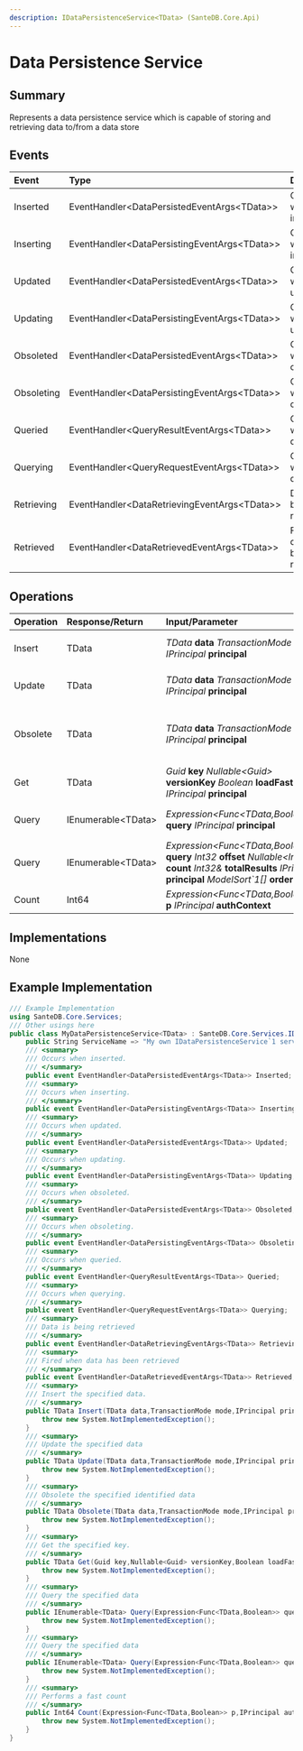 ```yaml
---
description: IDataPersistenceService<TData> (SanteDB.Core.Api)
---
```


# Data Persistence Service

## Summary

Represents a data persistence service which is capable of storing and retrieving data to/from a data store

## Events

| Event | Type | Description |
| :--- | :--- | :--- |
| Inserted | EventHandler&lt;DataPersistedEventArgs&lt;TData&gt;&gt; | Occurs when inserted. |
| Inserting | EventHandler&lt;DataPersistingEventArgs&lt;TData&gt;&gt; | Occurs when inserting. |
| Updated | EventHandler&lt;DataPersistedEventArgs&lt;TData&gt;&gt; | Occurs when updated. |
| Updating | EventHandler&lt;DataPersistingEventArgs&lt;TData&gt;&gt; | Occurs when updating. |
| Obsoleted | EventHandler&lt;DataPersistedEventArgs&lt;TData&gt;&gt; | Occurs when obsoleted. |
| Obsoleting | EventHandler&lt;DataPersistingEventArgs&lt;TData&gt;&gt; | Occurs when obsoleting. |
| Queried | EventHandler&lt;QueryResultEventArgs&lt;TData&gt;&gt; | Occurs when queried. |
| Querying | EventHandler&lt;QueryRequestEventArgs&lt;TData&gt;&gt; | Occurs when querying. |
| Retrieving | EventHandler&lt;DataRetrievingEventArgs&lt;TData&gt;&gt; | Data is being retrieved |
| Retrieved | EventHandler&lt;DataRetrievedEventArgs&lt;TData&gt;&gt; | Fired when data has been retrieved |

## Operations

| Operation | Response/Return | Input/Parameter | Description |
| :--- | :--- | :--- | :--- |
| Insert | TData | _TData_ **data** _TransactionMode_ **mode** _IPrincipal_ **principal** | Insert the specified data. |
| Update | TData | _TData_ **data** _TransactionMode_ **mode** _IPrincipal_ **principal** | Update the specified data |
| Obsolete | TData | _TData_ **data** _TransactionMode_ **mode** _IPrincipal_ **principal** | Obsolete the specified identified data |
| Get | TData | _Guid_ **key** _Nullable&lt;Guid&gt;_ **versionKey** _Boolean_ **loadFast** _IPrincipal_ **principal** | Get the specified key. |
| Query | IEnumerable&lt;TData&gt; | _Expression&lt;Func&lt;TData,Boolean&gt;&gt;_ **query** _IPrincipal_ **principal** | Query the specified data |
| Query | IEnumerable&lt;TData&gt; | _Expression&lt;Func&lt;TData,Boolean&gt;&gt;_ **query** _Int32_ **offset** _Nullable&lt;Int32&gt;_ **count** _Int32&_ **totalResults** _IPrincipal_ **principal** _ModelSort\`1\[\]_ **orderBy** | Query the specified data |
| Count | Int64 | _Expression&lt;Func&lt;TData,Boolean&gt;&gt;_ **p** _IPrincipal_ **authContext** | Performs a fast count |

## Implementations

None

## Example Implementation

```csharp
/// Example Implementation
using SanteDB.Core.Services;
/// Other usings here
public class MyDataPersistenceService<TData> : SanteDB.Core.Services.IDataPersistenceService<TData> { 
    public String ServiceName => "My own IDataPersistenceService`1 service";
    /// <summary>
    /// Occurs when inserted.
    /// </summary>
    public event EventHandler<DataPersistedEventArgs<TData>> Inserted;
    /// <summary>
    /// Occurs when inserting.
    /// </summary>
    public event EventHandler<DataPersistingEventArgs<TData>> Inserting;
    /// <summary>
    /// Occurs when updated.
    /// </summary>
    public event EventHandler<DataPersistedEventArgs<TData>> Updated;
    /// <summary>
    /// Occurs when updating.
    /// </summary>
    public event EventHandler<DataPersistingEventArgs<TData>> Updating;
    /// <summary>
    /// Occurs when obsoleted.
    /// </summary>
    public event EventHandler<DataPersistedEventArgs<TData>> Obsoleted;
    /// <summary>
    /// Occurs when obsoleting.
    /// </summary>
    public event EventHandler<DataPersistingEventArgs<TData>> Obsoleting;
    /// <summary>
    /// Occurs when queried.
    /// </summary>
    public event EventHandler<QueryResultEventArgs<TData>> Queried;
    /// <summary>
    /// Occurs when querying.
    /// </summary>
    public event EventHandler<QueryRequestEventArgs<TData>> Querying;
    /// <summary>
    /// Data is being retrieved
    /// </summary>
    public event EventHandler<DataRetrievingEventArgs<TData>> Retrieving;
    /// <summary>
    /// Fired when data has been retrieved
    /// </summary>
    public event EventHandler<DataRetrievedEventArgs<TData>> Retrieved;
    /// <summary>
    /// Insert the specified data.
    /// </summary>
    public TData Insert(TData data,TransactionMode mode,IPrincipal principal){
        throw new System.NotImplementedException();
    }
    /// <summary>
    /// Update the specified data
    /// </summary>
    public TData Update(TData data,TransactionMode mode,IPrincipal principal){
        throw new System.NotImplementedException();
    }
    /// <summary>
    /// Obsolete the specified identified data
    /// </summary>
    public TData Obsolete(TData data,TransactionMode mode,IPrincipal principal){
        throw new System.NotImplementedException();
    }
    /// <summary>
    /// Get the specified key.
    /// </summary>
    public TData Get(Guid key,Nullable<Guid> versionKey,Boolean loadFast,IPrincipal principal){
        throw new System.NotImplementedException();
    }
    /// <summary>
    /// Query the specified data
    /// </summary>
    public IEnumerable<TData> Query(Expression<Func<TData,Boolean>> query,IPrincipal principal){
        throw new System.NotImplementedException();
    }
    /// <summary>
    /// Query the specified data
    /// </summary>
    public IEnumerable<TData> Query(Expression<Func<TData,Boolean>> query,Int32 offset,Nullable<Int32> count,Int32& totalResults,IPrincipal principal,ModelSort`1[] orderBy){
        throw new System.NotImplementedException();
    }
    /// <summary>
    /// Performs a fast count
    /// </summary>
    public Int64 Count(Expression<Func<TData,Boolean>> p,IPrincipal authContext){
        throw new System.NotImplementedException();
    }
}
```

